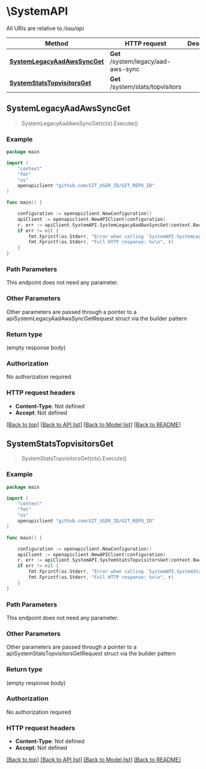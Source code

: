 # \SystemAPI

All URIs are relative to */ssu/api*

Method | HTTP request | Description
------------- | ------------- | -------------
[**SystemLegacyAadAwsSyncGet**](SystemAPI.md#SystemLegacyAadAwsSyncGet) | **Get** /system/legacy/aad-aws-sync | 
[**SystemStatsTopvisitorsGet**](SystemAPI.md#SystemStatsTopvisitorsGet) | **Get** /system/stats/topvisitors | 



## SystemLegacyAadAwsSyncGet

> SystemLegacyAadAwsSyncGet(ctx).Execute()



### Example

```go
package main

import (
	"context"
	"fmt"
	"os"
	openapiclient "github.com/GIT_USER_ID/GIT_REPO_ID"
)

func main() {

	configuration := openapiclient.NewConfiguration()
	apiClient := openapiclient.NewAPIClient(configuration)
	r, err := apiClient.SystemAPI.SystemLegacyAadAwsSyncGet(context.Background()).Execute()
	if err != nil {
		fmt.Fprintf(os.Stderr, "Error when calling `SystemAPI.SystemLegacyAadAwsSyncGet``: %v\n", err)
		fmt.Fprintf(os.Stderr, "Full HTTP response: %v\n", r)
	}
}
```

### Path Parameters

This endpoint does not need any parameter.

### Other Parameters

Other parameters are passed through a pointer to a apiSystemLegacyAadAwsSyncGetRequest struct via the builder pattern


### Return type

 (empty response body)

### Authorization

No authorization required

### HTTP request headers

- **Content-Type**: Not defined
- **Accept**: Not defined

[[Back to top]](#) [[Back to API list]](../README.md#documentation-for-api-endpoints)
[[Back to Model list]](../README.md#documentation-for-models)
[[Back to README]](../README.md)


## SystemStatsTopvisitorsGet

> SystemStatsTopvisitorsGet(ctx).Execute()



### Example

```go
package main

import (
	"context"
	"fmt"
	"os"
	openapiclient "github.com/GIT_USER_ID/GIT_REPO_ID"
)

func main() {

	configuration := openapiclient.NewConfiguration()
	apiClient := openapiclient.NewAPIClient(configuration)
	r, err := apiClient.SystemAPI.SystemStatsTopvisitorsGet(context.Background()).Execute()
	if err != nil {
		fmt.Fprintf(os.Stderr, "Error when calling `SystemAPI.SystemStatsTopvisitorsGet``: %v\n", err)
		fmt.Fprintf(os.Stderr, "Full HTTP response: %v\n", r)
	}
}
```

### Path Parameters

This endpoint does not need any parameter.

### Other Parameters

Other parameters are passed through a pointer to a apiSystemStatsTopvisitorsGetRequest struct via the builder pattern


### Return type

 (empty response body)

### Authorization

No authorization required

### HTTP request headers

- **Content-Type**: Not defined
- **Accept**: Not defined

[[Back to top]](#) [[Back to API list]](../README.md#documentation-for-api-endpoints)
[[Back to Model list]](../README.md#documentation-for-models)
[[Back to README]](../README.md)

